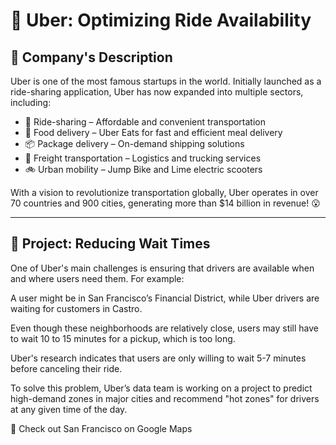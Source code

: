 # 🚖 Uber: Optimizing Ride Availability

## 📇 Company's Description  
Uber is one of the most famous startups in the world. Initially launched as a ride-sharing application, Uber has now expanded into multiple sectors, including:

- 🚗 Ride-sharing – Affordable and convenient transportation  
- 🍔 Food delivery – Uber Eats for fast and efficient meal delivery  
- 📦 Package delivery – On-demand shipping solutions  
- 🚛 Freight transportation – Logistics and trucking services  
- 🚲 Urban mobility – Jump Bike and Lime electric scooters  

With a vision to revolutionize transportation globally, Uber operates in over 70 countries and 900 cities, generating more than $14 billion in revenue! 😮

---

## 🚧 Project: Reducing Wait Times  
One of Uber's main challenges is ensuring that drivers are available when and where users need them. For example:

A user might be in San Francisco’s Financial District, while Uber drivers are waiting for customers in Castro.

Even though these neighborhoods are relatively close, users may still have to wait 10 to 15 minutes for a pickup, which is too long.

Uber's research indicates that users are only willing to wait 5-7 minutes before canceling their ride.

To solve this problem, Uber’s data team is working on a project to predict high-demand zones in major cities and recommend "hot zones" for drivers at any given time of the day.

📍 Check out San Francisco on Google Maps
